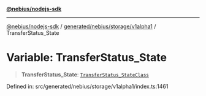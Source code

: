 [**@nebius/nodejs-sdk**](../../../../../README.md)

---

[@nebius/nodejs-sdk](../../../../../README.md) / [generated/nebius/storage/v1alpha1](../README.md) / TransferStatus_State

# Variable: TransferStatus_State

> **TransferStatus_State**: [`TransferStatus_StateClass`](../type-aliases/TransferStatus_StateClass.md)

Defined in: src/generated/nebius/storage/v1alpha1/index.ts:1461
